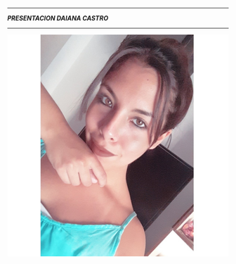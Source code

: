 ---------------------------------------------------------------------------------------------------------------------------------------------------------------------------------

***PRESENTACION DAIANA CASTRO*** 

---------------------------------------------------------------------------------------------------------------------------------------------------------------------------------
![Lo siento la imagen no pudo ser cargada](daiana.jpg)
